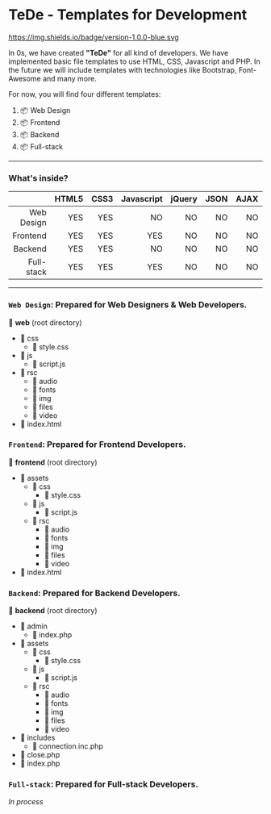 TeDe - Templates for Development
==========================

https://img.shields.io/badge/version-1.0.0-blue.svg

In 0s, we have created **"TeDe"** for all kind of developers. We have implemented basic file templates to use HTML, CSS, Javascript and PHP. In the future we will include templates with technologies like Bootstrap, Font-Awesome and many more.

For now, you will find four different templates:
  1. &#x1F4E6; Web Design
  2. &#x1F4E6; Frontend
  3. &#x1F4E6; Backend
  4. &#x1F4E6; Full-stack
  
------------------

### What's inside?

|  | HTML5 | CSS3 | Javascript | jQuery | JSON | AJAX | PHP | SQL |
| --------: | --------: | --------: | --------: | --------: | --------: | --------: | --------: | --------: |
| Web Design | YES | YES | NO | NO | NO | NO | NO | NO |
| Frontend | YES | YES | YES | NO | NO | NO | NO | NO |
| Backend | YES | YES | NO | NO | NO | NO | YES | NO |
| Full-stack | YES | YES | YES | NO | NO | NO | YES | NO |

------------------

### `Web Design`: Prepared for Web Designers & Web Developers.
   &#x1F4C2; **web** (root directory)
   * &#x1F4C2; css
     * &#x1F4C4; style.css
   * &#x1F4C2; js
     * &#x1F4C4; script.js
   * &#x1F4C2; rsc
     * &#x1F4C2; audio
     * &#x1F4C2; fonts
     * &#x1F4C2; img
     * &#x1F4C2; files
     * &#x1F4C2; video
   * &#x1F4C4; index.html
    
### `Frontend`: Prepared for Frontend Developers.

   &#x1F4C2; **frontend** (root directory)
   * &#x1F4C2; assets
     * &#x1F4C2; css
       * &#x1F4C4; style.css
     * &#x1F4C2; js
       * &#x1F4C4; script.js
     * &#x1F4C2; rsc
       * &#x1F4C2; audio
       * &#x1F4C2; fonts
       * &#x1F4C2; img
       * &#x1F4C2; files
       * &#x1F4C2; video
   * &#x1F4C4; index.html

### `Backend`: Prepared for Backend Developers.

   &#x1F4C2; **backend** (root directory)
   * &#x1F4C2; admin
     * &#x1F4C4; index.php
   * &#x1F4C2; assets
     * &#x1F4C2; css
       * &#x1F4C4; style.css
     * &#x1F4C2; js
       * &#x1F4C4; script.js
     * &#x1F4C2; rsc
       * &#x1F4C2; audio
       * &#x1F4C2; fonts
       * &#x1F4C2; img
       * &#x1F4C2; files
       * &#x1F4C2; video
   * &#x1F4C2; includes
     * &#x1F4C4; connection.inc.php
   * &#x1F4C4; close.php
   * &#x1F4C4; index.php

### `Full-stack`: Prepared for Full-stack Developers.

   *In process*
